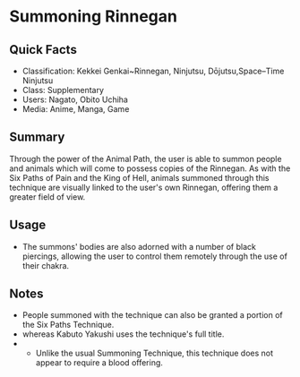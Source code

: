 # Summoning Rinnegan

## Quick Facts
- Classification: Kekkei Genkai~Rinnegan, Ninjutsu, Dōjutsu,Space–Time Ninjutsu
- Class: Supplementary
- Users: Nagato, Obito Uchiha
- Media: Anime, Manga, Game

## Summary
Through the power of the Animal Path, the user is able to summon people and animals which will come to possess copies of the Rinnegan. As with the Six Paths of Pain and the King of Hell, animals summoned through this technique are visually linked to the user's own Rinnegan, offering them a greater field of view.

## Usage
- The summons' bodies are also adorned with a number of black piercings, allowing the user to control them remotely through the use of their chakra.

## Notes
- People summoned with the technique can also be granted a portion of the Six Paths Technique.
- whereas Kabuto Yakushi uses the technique's full title.
- * Unlike the usual Summoning Technique, this technique does not appear to require a blood offering.
